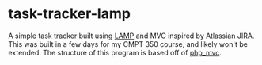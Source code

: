 # task-tracker-lamp

A simple task tracker built using [LAMP](https://en.wikipedia.org/wiki/LAMP_(software_bundle)) and MVC inspired by
Atlassian JIRA. This was built in a few days for my CMPT 350 course, and likely won't be extended. The structure of this
program is based off of [php_mvc](https://github.com/Raindal/php_mvc).
